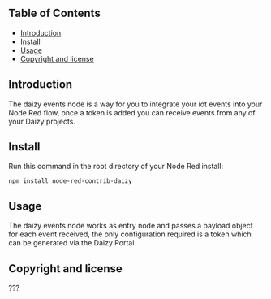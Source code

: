 ## Table of Contents
- [Introduction](#introduction)
- [Install](#install)
- [Usage](#usage)
- [Copyright and license](#copyright-and-license)

## Introduction
The daizy events node is a way for you to integrate your iot events into your Node Red flow, once a token is added you can receive events from any of your Daizy projects.

## Install
Run this command in the root directory of your Node Red install:

`npm install node-red-contrib-daizy`

## Usage
The daizy events node works as entry node and passes a payload object for each event received, the only configuration required is a token which can be generated via the Daizy Portal.

## Copyright and license
???